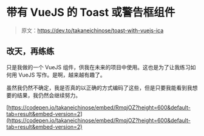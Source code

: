 # 带有 VueJS 的 Toast 或警告框组件

> 原文：<https://dev.to/takaneichinose/toast-with-vuejs-ica>

## 改天，再练练

只是我做的一个 VueJS 组件，供我在未来的项目中使用。这也是为了让我练习如何用 VueJS 写作。是啊，越来越有趣了。

虽然我仍然不确定，我是否真的以正确的方式编码了这些，但是只要我能看到我想要的结果，我仍然会继续努力。

[https://codepen.io/takaneichinose/embed/RmqjOZ?height=600&default-tab=result&embed-version=2](https://codepen.io/takaneichinose/embed/RmqjOZ?height=600&default-tab=result&embed-version=2)